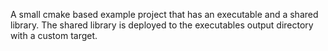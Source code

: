 A small cmake based example project that has an executable and a shared library.
The shared library is deployed to the executables output directory with a custom target.